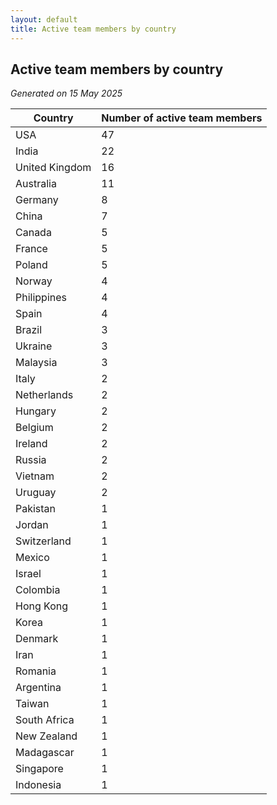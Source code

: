 ```yaml
---
layout: default
title: Active team members by country
---
```

## Active team members by country
*Generated on 15 May 2025*

| Country | Number of active team members |
| --- | --- |
| USA | 47 |
| India | 22 |
| United Kingdom | 16 |
| Australia | 11 |
| Germany | 8 |
| China | 7 |
| Canada | 5 |
| France | 5 |
| Poland | 5 |
| Norway | 4 |
| Philippines | 4 |
| Spain | 4 |
| Brazil | 3 |
| Ukraine | 3 |
| Malaysia | 3 |
| Italy | 2 |
| Netherlands | 2 |
| Hungary | 2 |
| Belgium | 2 |
| Ireland | 2 |
| Russia | 2 |
| Vietnam | 2 |
| Uruguay | 2 |
| Pakistan | 1 |
| Jordan | 1 |
| Switzerland | 1 |
| Mexico | 1 |
| Israel | 1 |
| Colombia | 1 |
| Hong Kong | 1 |
| Korea | 1 |
| Denmark | 1 |
| Iran | 1 |
| Romania | 1 |
| Argentina | 1 |
| Taiwan | 1 |
| South Africa | 1 |
| New Zealand | 1 |
| Madagascar | 1 |
| Singapore | 1 |
| Indonesia | 1 |
